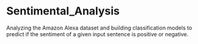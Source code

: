 # Sentimental_Analysis
Analyzing the Amazon Alexa dataset and building classification models to predict if the sentiment of a given input sentence is positive or negative.
